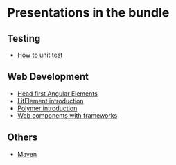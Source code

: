# Presentations in the bundle

## Testing

- <a href="https://blackat.github.io/slides/sl-how-to-unit-test-1" target="_blank">How to unit test</a>

## Web Development

- <a href="https://blackat.github.io/slides/sl-head-first-angular-elements/index.html" target="_blank">Head first Angular Elements</a>
- <a href="https://blackat.github.io/slides/sl-litelement-galvanize" target="_blank">LitElement introduction</a>
- <a href="https://blackat.github.io/slides/sl-polymer-galvanize" target="_blank">Polymer introduction</a>
- <a href="https://blackat.github.io/slides/sl-custom-components-solutions" target="_blank">Web components with frameworks</a>

## Others

- <a href="https://blackat.github.io/slides/sl-build-systems" target="_blank">Maven</a>
